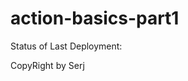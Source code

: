 # action-basics-part1

Status of Last Deployment:<br>
<img scr="https://github.com/khesergey/action-basics-part1/workflow/My-GitHub-Action-Basics/badge.svg?branch=master"><br>

CopyRight by Serj
